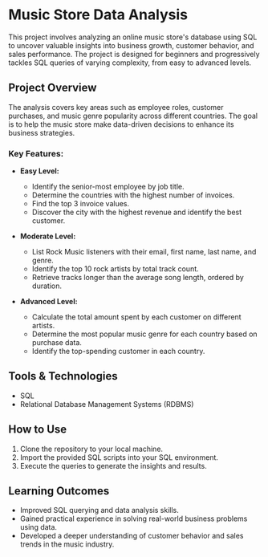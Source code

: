 # Music Store Data Analysis

This project involves analyzing an online music store's database using SQL to uncover valuable insights into business growth, customer behavior, and sales performance. The project is designed for beginners and progressively tackles SQL queries of varying complexity, from easy to advanced levels.

## Project Overview

The analysis covers key areas such as employee roles, customer purchases, and music genre popularity across different countries. The goal is to help the music store make data-driven decisions to enhance its business strategies.

### **Key Features:**

- **Easy Level:**
  - Identify the senior-most employee by job title.
  - Determine the countries with the highest number of invoices.
  - Find the top 3 invoice values.
  - Discover the city with the highest revenue and identify the best customer.

- **Moderate Level:**
  - List Rock Music listeners with their email, first name, last name, and genre.
  - Identify the top 10 rock artists by total track count.
  - Retrieve tracks longer than the average song length, ordered by duration.

- **Advanced Level:**
  - Calculate the total amount spent by each customer on different artists.
  - Determine the most popular music genre for each country based on purchase data.
  - Identify the top-spending customer in each country.

## Tools & Technologies

- SQL
- Relational Database Management Systems (RDBMS)

## How to Use

1. Clone the repository to your local machine.
2. Import the provided SQL scripts into your SQL environment.
3. Execute the queries to generate the insights and results.

## Learning Outcomes

- Improved SQL querying and data analysis skills.
- Gained practical experience in solving real-world business problems using data.
- Developed a deeper understanding of customer behavior and sales trends in the music industry.
